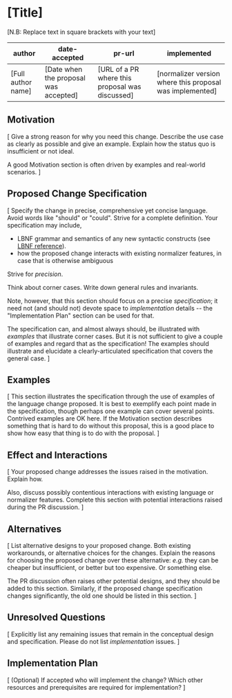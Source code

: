 # [Title]

[N.B: Replace text in square brackets with your text]

| author             | date-accepted                         | pr-url                                          | implemented                                              |
| ------------------ | ------------------------------------- | ----------------------------------------------- | -------------------------------------------------------- |
| [Full author name] | [Date when the proposal was accepted] | [URL of a PR where this proposal was discussed] | [normalizer version where this proposal was implemented] |

## Motivation

[
Give a strong reason for why you need this change.
Describe the use case as clearly as possible and give an example.
Explain how the status quo is insufficient or not ideal.

A good Motivation section is often driven by examples and real-world scenarios.
]

## Proposed Change Specification

[
Specify the change in precise, comprehensive yet concise language.
Avoid words like "should" or "could".
Strive for a complete definition.
Your specification may include,

- LBNF grammar and semantics of any new syntactic constructs (see [LBNF reference](https://bnfc.readthedocs.io/en/latest/lbnf.html)).
- how the proposed change interacts with existing normalizer features, in case that is otherwise ambiguous

Strive for _precision_.

Think about corner cases. Write down
general rules and invariants.

Note, however, that this section should focus on a precise
_specification_; it need not (and should not) devote space to
_implementation_ details -- the "Implementation Plan" section can be used for that.

The specification can, and almost always should, be illustrated with
_examples_ that illustrate corner cases. But it is not sufficient to
give a couple of examples and regard that as the specification! The
examples should illustrate and elucidate a clearly-articulated
specification that covers the general case.
]

## Examples

[
This section illustrates the specification through the use of examples of the
language change proposed. It is best to exemplify each point made in the
specification, though perhaps one example can cover several points. Contrived
examples are OK here. If the Motivation section describes something that is
hard to do without this proposal, this is a good place to show how easy that
thing is to do with the proposal.
]

## Effect and Interactions

[
Your proposed change addresses the issues raised in the
motivation. Explain how.

Also, discuss possibly contentious interactions with existing language or normalizer
features. Complete this section with potential interactions raised
during the PR discussion.
]

## Alternatives

[
List alternative designs to your proposed change. Both existing
workarounds, or alternative choices for the changes. Explain
the reasons for choosing the proposed change over these alternative:
_e.g._ they can be cheaper but insufficient, or better but too
expensive. Or something else.

The PR discussion often raises other potential designs, and they should be
added to this section. Similarly, if the proposed change
specification changes significantly, the old one should be listed in
this section.
]

## Unresolved Questions

[
Explicitly list any remaining issues that remain in the conceptual design and
specification. Please do not list *implementation* issues.
]

## Implementation Plan

[
(Optional) If accepted who will implement the change?
Which other resources and prerequisites are required for implementation?
]
